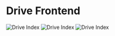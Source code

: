# Drive Frontend

![Drive Index](https://mderam.com/img/drive_index.png)
![Drive Index](https://mderam.com/img/drive_app.png)
![Drive Index](https://mderam.com/img/drive_search.png)
